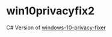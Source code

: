 # win10privacyfix2
C# Version of [windows-10-privacy-fixer](https://github.com/lordfiSh/win10privacyfix)
